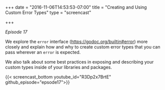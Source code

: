 +++
date = "2016-11-06T14:53:53-07:00"
title = "Creating and Using Custom Error Types"
type = "screencast"

+++

_Episode 17_

We explore the `error` interface (https://godoc.org/builtin#error) more closely and explain how and why to create custom error types that you can pass wherever an `error` is expected.

We also talk about some best practices in exposing and describing your custom types inside of your libraries and packages.

<!--more-->

{{< screencast_bottom youtube_id="R3Dp2x7BrtE" github_episode="epsode17">}}
